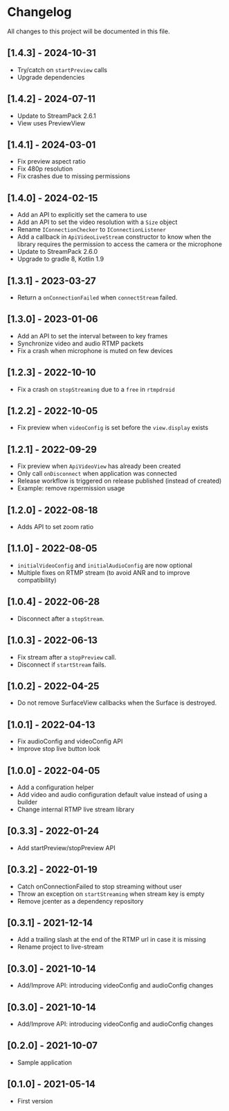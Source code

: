 # Changelog

All changes to this project will be documented in this file.

## [1.4.3] - 2024-10-31

- Try/catch on `startPreview` calls
- Upgrade dependencies

## [1.4.2] - 2024-07-11

- Update to StreamPack 2.6.1
- View uses PreviewView

## [1.4.1] - 2024-03-01

- Fix preview aspect ratio
- Fix 480p resolution
- Fix crashes due to missing permissions

## [1.4.0] - 2024-02-15

- Add an API to explicitly set the camera to use
- Add an API to set the video resolution with a `Size` object
- Rename `IConnectionChecker` to `IConnectionListener`
- Add a callback in `ApiVideoLiveStream` constructor to know when the library requires the
  permission to access the camera or the microphone
- Update to StreamPack 2.6.0
- Upgrade to gradle 8, Kotlin 1.9

## [1.3.1] - 2023-03-27

- Return a `onConnectionFailed` when `connectStream` failed.

## [1.3.0] - 2023-01-06

- Add an API to set the interval between to key frames
- Synchronize video and audio RTMP packets
- Fix a crash when microphone is muted on few devices

## [1.2.3] - 2022-10-10

- Fix a crash on `stopStreaming` due to a `free` in `rtmpdroid`

## [1.2.2] - 2022-10-05

- Fix preview when `videoConfig` is set before the `view.display` exists

## [1.2.1] - 2022-09-29

- Fix preview when `ApiVideoView` has already been created
- Only call `onDisconnect` when application was connected
- Release workflow is triggered on release published (instead of created)
- Example: remove rxpermission usage

## [1.2.0] - 2022-08-18

- Adds API to set zoom ratio

## [1.1.0] - 2022-08-05

- `initialVideoConfig` and `initialAudioConfig` are now optional
- Multiple fixes on RTMP stream (to avoid ANR and to improve compatibility)

## [1.0.4] - 2022-06-28

- Disconnect after a `stopStream`.

## [1.0.3] - 2022-06-13

- Fix stream after a `stopPreview` call.
- Disconnect if `startStream` fails.

## [1.0.2] - 2022-04-25

- Do not remove SurfaceView callbacks when the Surface is destroyed.

## [1.0.1] - 2022-04-13

- Fix audioConfig and videoConfig API
- Improve stop live button look

## [1.0.0] - 2022-04-05

- Add a configuration helper
- Add video and audio configuration default value instead of using a builder
- Change internal RTMP live stream library

## [0.3.3] - 2022-01-24

- Add startPreview/stopPreview API

## [0.3.2] - 2022-01-19

- Catch onConnectionFailed to stop streaming without user
- Throw an exception on `startStreaming` when stream key is empty
- Remove jcenter as a dependency repository

## [0.3.1] - 2021-12-14

- Add a trailing slash at the end of the RTMP url in case it is missing
- Rename project to live-stream

## [0.3.0] - 2021-10-14

- Add/Improve API: introducing videoConfig and audioConfig changes

## [0.3.0] - 2021-10-14

- Add/Improve API: introducing videoConfig and audioConfig changes

## [0.2.0] - 2021-10-07

- Sample application

## [0.1.0] - 2021-05-14

- First version
